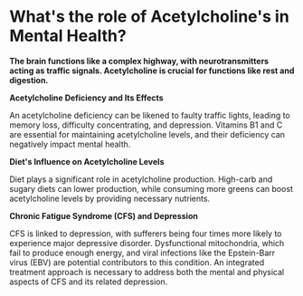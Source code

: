 # What's the role of Acetylcholine's in Mental Health?

**The brain functions like a complex highway, with neurotransmitters acting as traffic signals. Acetylcholine is crucial for functions like rest and digestion.**

**Acetylcholine Deficiency and Its Effects**

An acetylcholine deficiency can be likened to faulty traffic lights, leading to memory loss, difficulty concentrating, and depression. Vitamins B1 and C are essential for maintaining acetylcholine levels, and their deficiency can negatively impact mental health.

**Diet's Influence on Acetylcholine Levels**

Diet plays a significant role in acetylcholine production. High-carb and sugary diets can lower production, while consuming more greens can boost acetylcholine levels by providing necessary nutrients.

**Chronic Fatigue Syndrome (CFS) and Depression**

CFS is linked to depression, with sufferers being four times more likely to experience major depressive disorder. Dysfunctional mitochondria, which fail to produce enough energy, and viral infections like the Epstein-Barr virus (EBV) are potential contributors to this condition. An integrated treatment approach is necessary to address both the mental and physical aspects of CFS and its related depression.